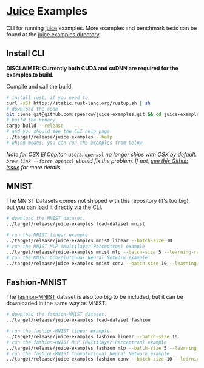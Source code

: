 # [Juice](https://github.com/spearow/juice) Examples

CLI for running [juice](https://github.com/spearow/juice) examples. More examples and benchmark tests can be found at the [juice examples directory](https://github.com/spearow/juice#examples).

## Install CLI

**DISCLAIMER: Currently both CUDA and cuDNN are required for the examples to build.**

Compile and call the build.
```bash
# install rust, if you need to
curl -sSf https://static.rust-lang.org/rustup.sh | sh
# download the code
git clone git@github.com:spearow/juice-examples.git && cd juice-examples
# build the binary
cargo build --release
# and you should see the CLI help page
../target/release/juice-examples --help
# which means, you can run the examples from below
```
*Note for OSX El Capitan users: `openssl` no longer ships with OSX by default. `brew link --force openssl` should fix the problem. If not, [see this Github issue](https://github.com/sfackler/rust-openssl/issues/255) for more details.*

## MNIST

The MNIST Datasets comes not shipped with this repository (it's too big), but you can load it directly via the
CLI.

```bash
# download the MNIST dataset.
../target/release/juice-examples load-dataset mnist

# run the MNIST linear example
../target/release/juice-examples mnist linear --batch-size 10
# run the MNIST MLP (Multilayer Perceptron) example
../target/release/juice-examples mnist mlp --batch-size 5 --learning-rate 0.001
# run the MNIST Convolutional Neural Network example
../target/release/juice-examples mnist conv --batch-size 10 --learning-rate 0.002
```

## Fashion-MNIST

The [fashion-MNIST](https://github.com/zalandoresearch/fashion-mnist) dataset is
also too big to be included, but it can be downloaded in the same way as MNIST:

```bash
# download the fashion-MNIST dataset.
../target/release/juice-examples load-dataset fashion

# run the fashion-MNIST linear example
../target/release/juice-examples fashion linear --batch-size 10
# run the fashion-MNIST MLP (Multilayer Perceptron) example
../target/release/juice-examples fashion mlp --batch-size 5 --learning-rate 0.001
# run the fashion-MNIST Convolutional Neural Network example
../target/release/juice-examples fashion conv --batch-size 10 --learning-rate 0.002
```
